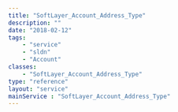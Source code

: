 ```yaml
---
title: "SoftLayer_Account_Address_Type"
description: ""
date: "2018-02-12"
tags:
    - "service"
    - "sldn"
    - "Account"
classes:
    - "SoftLayer_Account_Address_Type"
type: "reference"
layout: "service"
mainService : "SoftLayer_Account_Address_Type"
---
```

